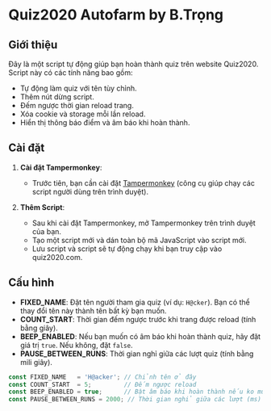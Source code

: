 # Quiz2020 Autofarm by B.Trọng

## Giới thiệu
Đây là một script tự động giúp bạn hoàn thành quiz trên website Quiz2020. Script này có các tính năng bao gồm:
- Tự động làm quiz với tên tùy chỉnh.
- Thêm nút dừng script.
- Đếm ngược thời gian reload trang.
- Xóa cookie và storage mỗi lần reload.
- Hiển thị thông báo điểm và âm báo khi hoàn thành.

## Cài đặt

1. **Cài đặt Tampermonkey**:
   - Trước tiên, bạn cần cài đặt [Tampermonkey](https://tampermonkey.net/) (công cụ giúp chạy các script người dùng trên trình duyệt).
   
2. **Thêm Script**:
   - Sau khi cài đặt Tampermonkey, mở Tampermonkey trên trình duyệt của bạn.
   - Tạo một script mới và dán toàn bộ mã JavaScript vào script mới.
   - Lưu script và script sẽ tự động chạy khi bạn truy cập vào quiz2020.com.

## Cấu hình

- **FIXED_NAME**: Đặt tên người tham gia quiz (ví dụ: `H@cker`). Bạn có thể thay đổi tên này thành tên bất kỳ bạn muốn.
- **COUNT_START**: Thời gian đếm ngược trước khi trang được reload (tính bằng giây).
- **BEEP_ENABLED**: Nếu bạn muốn có âm báo khi hoàn thành quiz, hãy đặt giá trị `true`. Nếu không, đặt `false`.
- **PAUSE_BETWEEN_RUNS**: Thời gian nghỉ giữa các lượt quiz (tính bằng mili giây).

```javascript
const FIXED_NAME   = 'H@acker'; // Chỉnh tên ở đây
const COUNT_START  = 5;         // Đếm ngược reload 
const BEEP_ENABLED = true;      // Bật âm báo khi hoàn thành nếu ko muốn đổi lệnh const BEEP_ENABLED = true; thành const BEEP_ENABLED = false;
const PAUSE_BETWEEN_RUNS = 2000; // Thời gian nghỉ giữa các lượt (ms)
